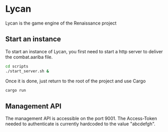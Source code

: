 Lycan
=====

Lycan is the game engine of the Renaissance project

## Start an instance

To start an instance of Lycan, you first need to start a http server to deliver
the combat.aariba file.

```bash
cd scripts
./start_server.sh &
```

Once it is done, just return to the root of the project and use Cargo

```bash
cargo run
```

## Management API

The management API is accessible on the port 9001. The Access-Token needed to authenticate is
currently hardcoded to the value "abcdefgh".
